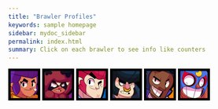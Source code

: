 ```yaml
---
title: "Brawler Profiles"
keywords: sample homepage
sidebar: mydoc_sidebar
permalink: index.html
summary: Click on each brawler to see info like counters
---
```


<a href="/shelly.html" rel="some text"><img src="/images/icons/shellyicon.webp" alt="" /></a>
<a href="/shelly.html" rel="some text"><img src="/images/icons/nitaicon.webp" alt="" /></a>
<a href="/shelly.html" rel="some text"><img src="/images/icons/colticon.webp" alt="" /></a>
<a href="/shelly.html" rel="some text"><img src="/images/icons/bullicon.webp" alt="" /></a>
<a href="/shelly.html" rel="some text"><img src="/images/icons/brockicon.webp" alt="" /></a>
<a href="/shelly.html" rel="some text"><img src="/images/icons/elprimoicon.webp" alt="" /></a>




